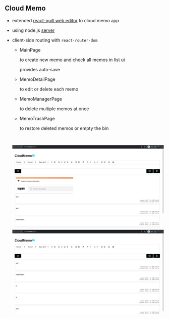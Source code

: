 ## Cloud Memo

- extended [react-quill web editor](../web-editor/) to cloud memo app

- using node.js [server](./server/)

- client-side routing with `react-router-dom`

  - MainPage

    to create new memo and check all memos in list ui

    provides auto-save

  - MemoDetailPage

    to edit or delete each memo

  - MemoManagerPage

    to delete multiple memos at once

  - MemoTrashPage

    to restore deleted memos or empty the bin

  <br />

  ![](demo_1.gif)
  ![](demo_2.gif)
